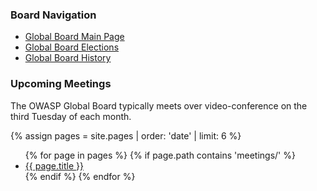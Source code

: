 
### Board Navigation

- [Global Board Main Page](/)
- [Global Board Elections](/elections/)
- [Global Board History](/board_history)

### Upcoming Meetings
The OWASP Global Board typically meets over video-conference on the third Tuesday of each month. 

{% assign pages = site.pages | order: 'date' | limit: 6 %}
<ul>
{% for page in pages %}
 {% if page.path contains 'meetings/' %}
 <li><a href='https://board.owasp.org{{ page.url }}'>{{ page.title }}</a></li>
 {% endif %}
{% endfor %}
</ul>
